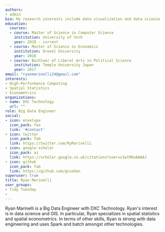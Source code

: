 ```yaml
---
authors:
- admin
bio: My research interests include data visualization and data science. 
education:
  courses:
  - course: Master of Science in Computer Science
    institution: University of York
    year: 2019 - current 
  - course: Master of Science in Economics
    institution: Drexel University
    year: 2018
  - course: Bachleor of Liberal Arts in Political Science
    institution: Temple University Japan
    year: 2017
email: "ryanmarinelli24@gmail.com"
interests:
- High-Performance Computing
- Spatial Statistics
- Econometrics
organizations:
- name: DXC Technology
  url: ""
role: Big Data Engineer
social:
- icon: envelope
  icon_pack: fas
  link: '#contact'
- icon: twitter
  icon_pack: fab
  link: https://twitter.com/RyMarinelli
- icon: google-scholar
  icon_pack: ai
  link: https://scholar.google.co.uk/citations?user=sIwtMXoAAAAJ
- icon: github
  icon_pack: fab
  link: https://github.com/gcushen
superuser: true
title: Ryan Marinelli
user_groups:
- Tidy Tuesday 
- 
---
```


Ryan Marinelli is a Big Data Engineer with DXC Technology. Ryan's interest is in data science and GIS. In particular, Ryan specializes in spatial statistics and spatial econometrics. In terms of other skills, Ryan is strong with data engineering and uses Spark and batch amongst other technologies. 

